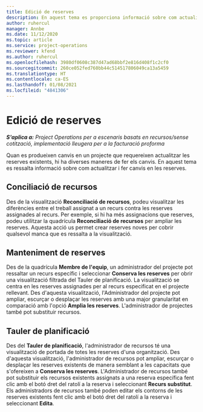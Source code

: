 ```yaml
---
title: Edició de reserves
description: En aquest tema es proporciona informació sobre com actualitzar i fer canvis en les reserves.
author: ruhercul
manager: Annbe
ms.date: 11/12/2020
ms.topic: article
ms.service: project-operations
ms.reviewer: kfend
ms.author: ruhercul
ms.openlocfilehash: 3980df0608c387d47ad68bbf2e816d408f1c2cf0
ms.sourcegitcommit: 260ce052fed760bb44c514517806049ca13a5459
ms.translationtype: HT
ms.contentlocale: ca-ES
ms.lasthandoff: 01/08/2021
ms.locfileid: "4841306"
---
```

# <a name="edit-bookings"></a>Edició de reserves

_**S'aplica a:** Project Operations per a escenaris basats en recursos/sense cotització, implementació lleugera per a la facturació proforma_


Quan es produeixen canvis en un projecte que requereixen actualitzar les reserves existents, hi ha diverses maneres de fer els canvis. En aquest tema es ressalta informació sobre com actualitzar i fer canvis en les reserves.

## <a name="resource-reconciliation"></a>Conciliació de recursos

Des de la visualització **Reconciliació de recursos**, podeu visualitzar les diferències entre el treball assignat a un recurs contra les reserves assignades al recurs. Per exemple, si hi ha més assignacions que reserves, podeu utilitzar la quadrícula **Reconciliació de recursos** per ampliar les reserves. Aquesta acció us permet crear reserves noves per cobrir qualsevol manca que es ressalta a la visualització.

## <a name="maintain-bookings"></a>Manteniment de reserves

Des de la quadrícula **Membre de l'equip**, un administrador del projecte pot ressaltar un recurs específic i seleccionar **Conserva les reserves** per obrir una visualització filtrada del Tauler de planificació. La visualització se centra en les reserves assignades per al recurs especificat en el projecte rellevant. Des d'aquesta visualització, l'Administrador del projecte pot ampliar, escurçar o desplaçar les reserves amb una major granularitat en comparació amb l'opció **Amplia les reserves**. L'administrador de projectes també pot substituir recursos.

## <a name="schedule-board"></a>Tauler de planificació

Des del **Tauler de planificació**, l'administrador de recursos té una visualització de portada de totes les reserves d'una organització. Des d'aquesta visualització, l'administrador de recursos pot ampliar, escurçar o desplaçar les reserves existents de manera semblant a les capacitats que s'ofereixen a **Conserva les reserves**. L'Administrador de recursos també pot substituir els recursos existents assignats a una reserva específica fent clic amb el botó dret del ratolí a la reserva i seleccionant **Recurs substitut**. Els administradors de recursos també poden editar els contorns de les reserves existents fent clic amb el botó dret del ratolí a la reserva i seleccionant **Edita**.
